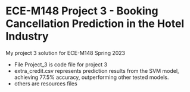 # ECE-M148 Project 3 - Booking Cancellation Prediction in the Hotel Industry						                 
My project 3 solution for ECE-M148 Spring 2023

* File Project_3 is code file for project 3
* extra_credit.csv represents prediction results from the SVM model, achieving 77.5% accuracy, outperforming other tested models.
* others are resources files
